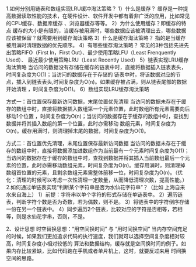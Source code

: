 1.如何分别用链表和数组实现LRU缓冲淘汰策略？
    1）什么是缓存？
    缓存是一种提高数据读取性能的技术，在硬件设计、软件开发中都有着非广泛的应用，比如常见的CPU缓存、数据库缓存
    、浏览器缓存等等。
    2）为什么使用缓存？即缓存的特点
    缓存的大小是有限的，当缓存被用满时，哪些数据应该被清理出去，哪些数据应该被保留？就需要用到缓存淘汰策略
    3）什么是缓存淘汰策略？
    指的是当缓存被用满时清理数据的优先顺序。
    4）有哪些缓存淘汰策略？
    常见的3种包括先进先出策略FIFO（First In，First Out）、最少使用策略LFU（Least Frenquently Used）、
    最近最少使用策略LRU（Least Recently Used）
    5）链表实现LRU缓存淘汰策略
    当访问的数据没有存储在缓存的链表中时，直接将数据插入链表表头，时间复杂度为O(1)；当访问的数据存在于存储的
    链表中时，将该数据对应的节点，插入到链表表头,时间复杂度为O(n)。如果缓存被占满，则从链表尾部的数据开始清理
    ，时间复杂度为O(1)。
    6）数组实现LRU缓存淘汰策略
    
方式一：首位置保存最新访问数据，末尾位置优先清理
    当访问的数据未存在于缓存的数组中时，直接将数据插入数组第一个元素位置，此时数组所有元素需要向后移动1个位置
    ，时间复杂度为O(n)；当访问的数据存在于缓存的数组中时，查找到数据并将其插入数组的第一个位置，此时亦需移动
    数组元素，时间复杂度为O(n)。缓存用满时，则清理掉末尾的数据，时间复杂度为O(1)。

方式二：首位置优先清理，末尾位置保存最新访问数据
    当访问的数据未存在于缓存的数组中时，直接将数据添加进数组作为当前最有一个元素时间复杂度为O(1)；当访问的数据存在于缓存的数组中时，查找到数据并将其插入当前数组最后一个元素的位置，此时亦需移动数组元素，时间复杂度为O(n)。缓存用满时，则清理掉数组首位置的元素，且剩余数组元素需整体前移一位，时间复杂度为O(n)。（优化：清理的时候可以考虑一次性清理一定数量，从而降低清理次数，提高性能。）
    2.如何通过单链表实现“判断某个字符串是否为水仙花字符串”？（比如 上海自来水来自海上）
    1）前提：字符串以单个字符的形式存储在单链表中。
    2）遍历链表，判断字符个数是否为奇数，若为偶数，则不是。
    3）将链表中的字符倒序存储一份在另一个链表中。
    4）同步遍历2个链表，比较对应的字符是否相等，若相等，则是水仙花字串，否则，不是。

2、设计思想
    时空替换思想：“用空间换时间” 与 “用时间换空间”
    当内存空间充足的时候，如果我们更加追求代码的执行速度，我们就可以选择空间复杂度相对较高，时间复杂度小相对较低的
    算法和数据结构，缓存就是空间换时间的例子。如果内存比较紧缺，比如代码跑在手机或者单片机上，这时，就要反过来用
    时间换空间的思路。